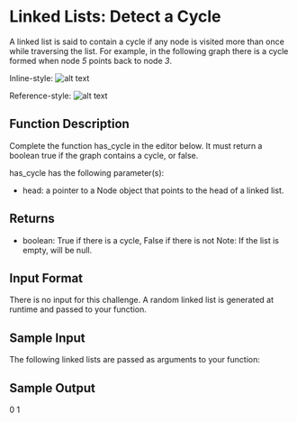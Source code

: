 # Linked Lists: Detect a Cycle
A linked list is said to contain a cycle if any node is visited more than once while traversing the list. For example, in the following graph there is a cycle formed when node *5* points back to node *3*.

Inline-style: 
![alt text](https://s3.amazonaws.com/hr-assets/0/1527604250-43ac8fbfaf-filtrationExample.png "Logo Title Text 1")

Reference-style: 
![alt text][logo]

[logo]: https://s3.amazonaws.com/hr-assets/0/1527604250-43ac8fbfaf-filtrationExample.png "Logo Title Text 2"

## Function Description
Complete the function has_cycle in the editor below. It must return a boolean true if the graph contains a cycle, or false.

has_cycle has the following parameter(s):

- head: a pointer to a Node object that points to the head of a linked list.

## Returns
- boolean: True if there is a cycle, False if there is not
Note: If the list is empty,  will be null.

## Input Format
There is no input for this challenge. A random linked list is generated at runtime and passed to your function.

## Sample Input
The following linked lists are passed as arguments to your function:

[logo1]: https://s3.amazonaws.com/hr-assets/0/1527605967-9c8887640c-hascycleS0.png

[logo2]: https://s3.amazonaws.com/hr-assets/0/1527605730-b50d823d5c-hascycleS1.png

## Sample Output
0
1